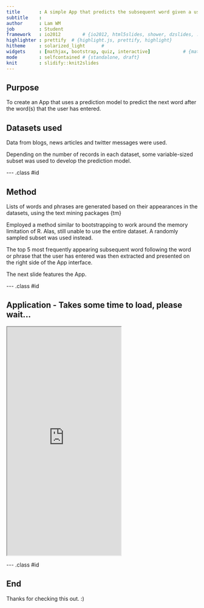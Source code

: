 ```yaml
---
title       : A simple App that predicts the subsequent word given a user-inputed word or phrase.
subtitle    : 
author      : Lam WM
job         : Student
framework   : io2012        # {io2012, html5slides, shower, dzslides, ...}
highlighter : prettify  # {highlight.js, prettify, highlight}
hitheme     : solarized_light      # 
widgets     : [mathjax, bootstrap, quiz, interactive]            # {mathjax, quiz, bootstrap}
mode        : selfcontained # {standalone, draft}
knit        : slidify::knit2slides
---
```


## Purpose

To create an App that uses a prediction model to predict the next word after the word(s) that the user has entered.

## Datasets used

Data from blogs, news articles and twitter messages were used.

Depending on the number of records in each dataset, some variable-sized subset was used to develop the prediction model.

--- .class #id 

## Method

Lists of words and phrases are generated based on their appearances in the datasets, using the text mining packages {tm}

Employed a method similar to bootstrapping to work around the memory limitation of R. Alas, still unable to use the entire dataset. A randomly sampled subset was used instead. 

The top 5 most frequently appearing subsequent word following the word or phrase that the user has entered was then extracted and presented on the right side of the App interface.

The next slide features the App.

--- .class #id

## Application - Takes some time to load, please wait...

<iframe src = 'http://sardie.shinyapps.io/en_US' height='600px'></iframe>


--- .class #id

## End

Thanks for checking this out. :)
